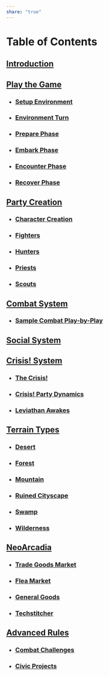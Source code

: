 ```yaml
---
share: "true"
---
```


# Table of Contents    
    
## [Introduction](./index.html)    
    
## [Play the Game](./Play-the-Game.html)    
    
- ### [Setup Environment](./Environment-System.html)    
- ### [Environment Turn](./Environment-Turn.html)    
- ### [Prepare Phase](./Prepare-Phase.html)    
- ### [Embark Phase](./Embark-Phase.html)    
- ### [Encounter Phase](./Encounter-Phase.html)    
- ### [Recover Phase](./Recover-Phase.html)    
    
## [Party Creation](./Party-Creation.html)    
    
- ### [Character Creation](./Character-Creation.html)    
- ### [Fighters](./Fighters.html)    
- ### [Hunters](./Hunters.html)    
- ### [Priests](./Priests.html)    
- ### [Scouts](./Scouts.html)    
    
## [Combat System](./Combat-System.html)    
    
- ### [Sample Combat Play-by-Play](./Sample-Combat-Play-by-Play.html)    
    
## [Social System](./Social-System.html)  
  
  
## [Crisis! System](./Crisis-System.html)  
  
- ### [The Crisis!](./The-Crisis!.html)  
- ### [Crisis! Party Dynamics](./Crisis!-Party-Dynamics.html)  
- ### [Leviathan Awakes](./crisis/Leviathan-Awakes/Leviathan-Awakes.html)  
    
## [Terrain Types](./Terrain-Types.html)    
    
- ### [Desert](./Desert.html)    
- ### [Forest](./Forest.html)    
- ### [Mountain](./Mountain.html)    
- ### [Ruined Cityscape](./Ruined-Cityscape.html)    
- ### [Swamp](./Swamp.html)    
- ### [Wilderness](./Wilderness.html)     
    
## [NeoArcadia](./NeoArcadia.html)    
    
- ### [Trade Goods Market](./Trade-Goods-Market.html)    
- ### [Flea Market](./Flea-Market.html)    
- ### [General Goods](./General-Goods.html)    
- ### [Techstitcher](./Techstitcher.html)    
     
## [Advanced Rules](./Advanced-Rules.html)    
    
- ### [Combat Challenges](./Combat-Challenges.html)    
- ### [Civic Projects](./Civic-Projects.html)    
    

